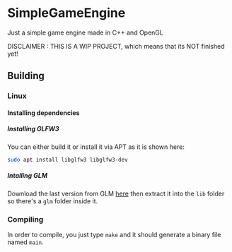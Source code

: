 # SimpleGameEngine
Just a simple game engine made in C++ and OpenGL

DISCLAIMER : THIS IS A WIP PROJECT, which means that its NOT finished yet!


## Building

### Linux

#### Installing dependencies

##### Installing GLFW3
You can either build it or install it via APT as it is shown here:
```bash 
sudo apt install libglfw3 libglfw3-dev
```

##### Intalling GLM

Download the last version from GLM  [here](https://github.com/g-truc/glm/tags) then extract it into the `lib` folder so there's a `glm` folder inside it.

### Compiling

In order to compile, you just type `make` and it should generate a binary file named `main`.




